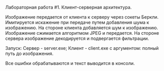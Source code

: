 Лабораторная работа #1. Клиент-серверная архитектура.

Изображение передается от клиента к серверу через сокеты Беркли. 
Имитируется искажение при передаче путем добавления шума к изображению.
На стороне клиента добавляется шум к изображению. Изображение сжимается алгоритмом JPEG и передается.
На стороне сервера изображение декодируется и подвергается фильтрации.

Запуск:
  Сервер - server.exe;
  Клиент - client.exe с аргументом: полный путь до изображения.
 
Все ошибки обрабатываются и текст выводится в консоли.
